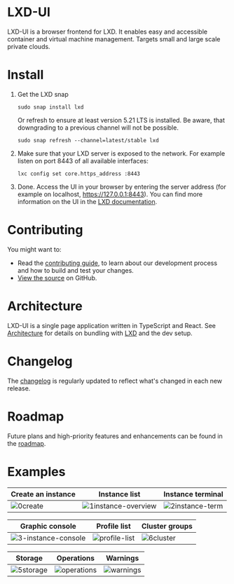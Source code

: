 # LXD-UI

LXD-UI is a browser frontend for LXD. It enables easy and accessible container and virtual machine management.
Targets small and large scale private clouds.

# Install

1. Get the LXD snap

       sudo snap install lxd

   Or refresh to ensure at least version 5.21 LTS is installed. Be aware, that downgrading to a previous channel will not be possible. 

       sudo snap refresh --channel=latest/stable lxd

2. Make sure that your LXD server is exposed to the network. For example listen on port 8443 of all available interfaces:

       lxc config set core.https_address :8443

3. Done. Access the UI in your browser by entering the server address (for example on localhost, https://127.0.0.1:8443). You can find more information on the UI in the [LXD documentation](https://documentation.ubuntu.com/lxd/en/latest/howto/access_ui/).

# Contributing

You might want to:

- Read the [contributing guide](CONTRIBUTING.md), to learn about our development process and how to build and test your changes.
- [View the source](https://github.com/canonical/lxd-ui) on GitHub.

# Architecture

LXD-UI is a single page application written in TypeScript and React. See [Architecture](ARCHITECTURE.MD) for details on bundling with [LXD](https://github.com/canonical/lxd) and the dev setup.

# Changelog

The [changelog](https://github.com/canonical/lxd-ui/releases) is regularly updated to reflect what's changed in each new release.

# Roadmap
Future plans and high-priority features and enhancements can be found in the [roadmap](ROADMAP.md).

# Examples

| Create an instance                                                                                  | Instance list                                                                                                  | Instance terminal                                                                                          |
|-----------------------------------------------------------------------------------------------------|----------------------------------------------------------------------------------------------------------------|------------------------------------------------------------------------------------------------------------|
| ![0create](https://github.com/canonical/lxd-ui/assets/1155472/8c4f5eee-9d5a-40ca-93e1-57b1c393dbd9) | ![1instance-overview](https://github.com/canonical/lxd-ui/assets/1155472/af4a92ce-e562-43eb-945f-98b78b4bb03e) | ![2instance-term](https://github.com/canonical/lxd-ui/assets/1155472/14eaaffb-c770-4f34-936f-075ceb6be42e) |

| Graphic console                                                                                                | Profile list                                                                                             | Cluster groups                                                                                                        |
|----------------------------------------------------------------------------------------------------------------|----------------------------------------------------------------------------------------------------------|-----------------------------------------------------------------------------------------------------------------------|
| ![3-instance-console](https://github.com/canonical/lxd-ui/assets/1155472/e3301135-e737-4f7f-8bfb-1297135402a4) | ![profile-list](https://github.com/canonical/lxd-ui/assets/1155472/f19c3d70-5c25-47b0-9c8e-636bfa42fabe) | ![6cluster](https://github.com/canonical/lxd-ui/assets/1155472/85f61ef9-a45f-4b4a-abee-8fa9dfa69bd2) |

| Storage                                                                                               | Operations                                                                                             | Warnings                                                                                             |
|-------------------------------------------------------------------------------------------------------|--------------------------------------------------------------------------------------------------------|------------------------------------------------------------------------------------------------------|
| ![5storage](https://github.com/canonical/lxd-ui/assets/1155472/d78759a6-9e54-41d4-b9b9-f9905c550763)  | ![operations](https://github.com/canonical/lxd-ui/assets/1155472/c8dfd5c8-5634-4d2e-9167-204c730df574) | ![warnings](https://github.com/canonical/lxd-ui/assets/1155472/a22334c8-61b8-4f8a-b49e-b4d4ad311285) |
